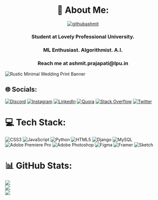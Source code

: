 <h1 align="center"> 💫 About Me: </h1>

<p align="center"> 
<a href="https://readme-typing-svg.herokuapp.com"><img src="https://readme-typing-svg.herokuapp.com?color=%2336BCF7&center=true&vCenter=true&width=600&lines=Hi+there+👋,+I+am+Ashmit+Prajapati;+Welcome+to+My+Profile+!;Always+learning+new+things+!+!+!" alt="githubashmit" /></a>
</p>

<h3 align="center">Student at Lovely Professional University. </h3>
<h3 align="center"> ML Enthusiast. Algorithmist. A.I.</h3>
<h3 align="center"> Reach me at ashmit.prajapati@lpu.in</h3>

![Rustic Minimal Wedding Print Banner](https://user-images.githubusercontent.com/115689443/221091119-1d8f71a6-712c-4769-8e4d-c430c22632dd.png)

## 🌐 Socials:
[![Discord](https://img.shields.io/badge/Discord-%237289DA.svg?logo=discord&logoColor=white)](https://discord.gg/https://discord.com/channels/1039403244440526858/1043152112084852747) [![Instagram](https://img.shields.io/badge/Instagram-%23E4405F.svg?logo=Instagram&logoColor=white)](https://instagram.com/ashmitvisuals) [![LinkedIn](https://img.shields.io/badge/LinkedIn-%230077B5.svg?logo=linkedin&logoColor=white)](https://linkedin.com/in/https://www.linkedin.com/in/ashmit-prajapati-b26657256/) [![Quora](https://img.shields.io/badge/Quora-%23B92B27.svg?logo=Quora&logoColor=white)](https://quora.com/profile/https://www.quora.com/profile/Ashmit-Prajapati-2) [![Stack Overflow](https://img.shields.io/badge/-Stackoverflow-FE7A16?logo=stack-overflow&logoColor=white)](https://stackoverflow.com/users/20744040) [![Twitter](https://img.shields.io/badge/Twitter-%231DA1F2.svg?logo=Twitter&logoColor=white)](https://twitter.com/https://twitter.com/AshmitPrajapat7) 

# 💻 Tech Stack:
![CSS3](https://img.shields.io/badge/css3-%231572B6.svg?style=for-the-badge&logo=css3&logoColor=white) ![JavaScript](https://img.shields.io/badge/javascript-%23323330.svg?style=for-the-badge&logo=javascript&logoColor=%23F7DF1E) ![Python](https://img.shields.io/badge/python-3670A0?style=for-the-badge&logo=python&logoColor=ffdd54) ![HTML5](https://img.shields.io/badge/html5-%23E34F26.svg?style=for-the-badge&logo=html5&logoColor=white) ![Django](https://img.shields.io/badge/django-%23092E20.svg?style=for-the-badge&logo=django&logoColor=white) ![MySQL](https://img.shields.io/badge/mysql-%2300f.svg?style=for-the-badge&logo=mysql&logoColor=white) ![Adobe Premiere Pro](https://img.shields.io/badge/Adobe%20Premiere%20Pro-9999FF.svg?style=for-the-badge&logo=Adobe%20Premiere%20Pro&logoColor=white) ![Adobe Photoshop](https://img.shields.io/badge/adobephotoshop-%2331A8FF.svg?style=for-the-badge&logo=adobephotoshop&logoColor=white) 	![Figma](https://img.shields.io/badge/figma-%23F24E1E.svg?style=for-the-badge&logo=figma&logoColor=white) ![Framer](https://img.shields.io/badge/Framer-black?style=for-the-badge&logo=framer&logoColor=blue) ![Sketch](https://img.shields.io/badge/Sketch-FFB387?style=for-the-badge&logo=sketch&logoColor=black)
# 📊 GitHub Stats:
![](https://github-readme-stats.vercel.app/api?username=githubashmit&theme=dark&hide_border=false&include_all_commits=false&count_private=false)<br/>
![](https://github-readme-streak-stats.herokuapp.com/?user=githubashmit&theme=dark&hide_border=false)<br/>
![](https://github-readme-stats.vercel.app/api/top-langs/?username=githubashmit&theme=dark&hide_border=false&include_all_commits=false&count_private=false&layout=compact)



<!-- Proudly created with GPRM ( https://gprm.itsvg.in ) -->
